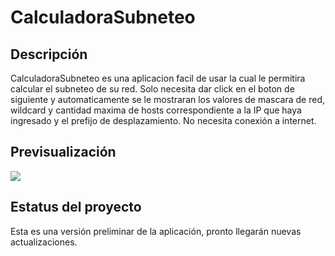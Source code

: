 # CalculadoraSubneteo

## Descripción

CalculadoraSubneteo es una aplicacion facil de usar la cual le permitira calcular el subneteo de su red.
Solo necesita dar click en el boton de siguiente y automaticamente se le mostraran los valores de
mascara de red, wildcard y cantidad maxima de hosts correspondiente a la IP que haya ingresado y el prefijo de 
desplazamiento. No necesita conexión a internet.

## Previsualización

![](imagens/Screenshot_2019-10-21-23-24-39%20spaces.png)

## Estatus del proyecto

Esta es una versión preliminar de la aplicación, pronto llegarán nuevas actualizaciones.
